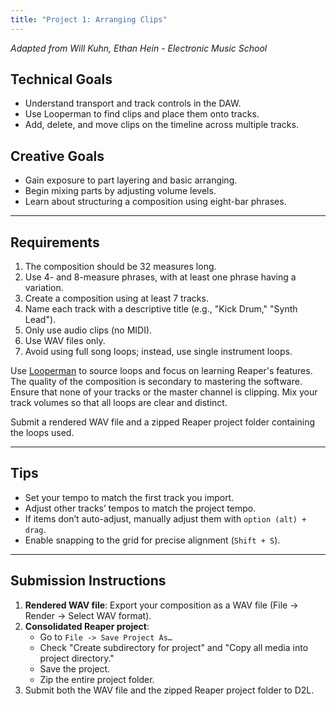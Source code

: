 ```yaml
---
title: "Project 1: Arranging Clips"
---
```


_Adapted from Will Kuhn, Ethan Hein - Electronic Music School_

## Technical Goals
- Understand transport and track controls in the DAW.
- Use Looperman to find clips and place them onto tracks.
- Add, delete, and move clips on the timeline across multiple tracks.

## Creative Goals
- Gain exposure to part layering and basic arranging.
- Begin mixing parts by adjusting volume levels.
- Learn about structuring a composition using eight-bar phrases.

---

## Requirements

1. The composition should be 32 measures long.
2. Use 4- and 8-measure phrases, with at least one phrase having a variation.
3. Create a composition using at least 7 tracks.
4. Name each track with a descriptive title (e.g., "Kick Drum," "Synth Lead").
5. Only use audio clips (no MIDI).
6. Use WAV files only.
7. Avoid using full song loops; instead, use single instrument loops.

Use [Looperman](https://www.looperman.com/loops) to source loops and focus on learning Reaper's features. The quality of the composition is secondary to mastering the software. Ensure that none of your tracks or the master channel is clipping. Mix your track volumes so that all loops are clear and distinct.

Submit a rendered WAV file and a zipped Reaper project folder containing the loops used.

---

## Tips

- Set your tempo to match the first track you import.
- Adjust other tracks’ tempos to match the project tempo.
- If items don’t auto-adjust, manually adjust them with `option (alt) + drag`.
- Enable snapping to the grid for precise alignment (`Shift + S`).

---

## Submission Instructions

1. **Rendered WAV file**: Export your composition as a WAV file (File -> Render -> Select WAV format).
2. **Consolidated Reaper project**:
   - Go to `File -> Save Project As…`
   - Check "Create subdirectory for project" and "Copy all media into project directory."
   - Save the project.
   - Zip the entire project folder.
3. Submit both the WAV file and the zipped Reaper project folder to D2L.
